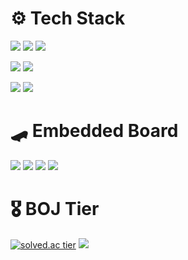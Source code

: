 #  ⚙️ Tech Stack 
<img src="https://img.shields.io/badge/C++-00599C?style=for-the-badge&logo=Cplusplus&logoColor=white"/> <img src="https://img.shields.io/badge/C-00599C?style=for-the-badge&logo=C&logoColor=white"> <img src="https://img.shields.io/badge/Python-3775a9?style=for-the-badge&logo=python&logoColor=white">

<img src="https://img.shields.io/badge/C%23-452588?style=for-the-badge&logo=csharp&logoColor=white"> <img src="https://img.shields.io/badge/Xamarin-3498DB?style=for-the-badge&logo=Xamarin&logoColor=white">

<img src="https://img.shields.io/badge/MySQL-4479A1?style=for-the-badge&logo=mysql&logoColor=white"> <img src="https://img.shields.io/badge/SQLite-003B57?style=for-the-badge&logo=sqlite&logoColor=white">  

#  🛹 Embedded Board
<img src="https://img.shields.io/badge/Raspberry Pi-c41949?style=for-the-badge&logo=raspberrypi&logoColor=black"> <img src="https://img.shields.io/badge/Jetson Nano-76B900?style=for-the-badge&logo=NVIDIA&logoColor=white"> <img src="https://img.shields.io/badge/Arduino-00989d?style=for-the-badge&logo=arduino&logoColor=white"> <img src="https://img.shields.io/badge/OpenCR-03234B?style=for-the-badge&logo=stmicroelectronics&logoColor=white"> 
  
 
#  🎖️ BOJ Tier 
  
[![solved.ac tier](http://mazassumnida.wtf/api/v2/generate_badge?boj=a201801745)](https://solved.ac/a201801745)
<img src="http://mazandi.herokuapp.com/api?handle=a201801745&theme=warm"/>
  
</div>
